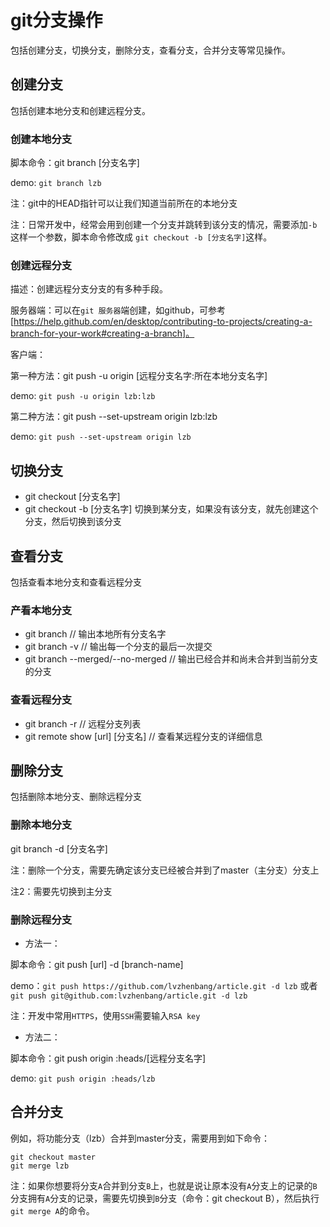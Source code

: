 # git分支操作

包括创建分支，切换分支，删除分支，查看分支，合并分支等常见操作。

## 创建分支

包括创建本地分支和创建远程分支。

### 创建本地分支

脚本命令：git branch [分支名字]

demo: `git branch lzb`

注：git中的HEAD指针可以让我们知道当前所在的本地分支

注：日常开发中，经常会用到创建一个分支并跳转到该分支的情况，需要添加`-b`这样一个参数，脚本命令修改成 `git checkout -b [分支名字]`这样。

### 创建远程分支

描述：创建远程分支分支的有多种手段。

服务器端：可以在`git 服务器`端创建，如github，可参考[https://help.github.com/en/desktop/contributing-to-projects/creating-a-branch-for-your-work#creating-a-branch]。

客户端：

第一种方法：git push -u origin [远程分支名字:所在本地分支名字]

demo: `git push -u origin lzb:lzb`

第二种方法：git push --set-upstream origin lzb:lzb

demo: `git push --set-upstream origin lzb`

## 切换分支

* git checkout [分支名字]
* git checkout -b [分支名字] 切换到某分支，如果没有该分支，就先创建这个分支，然后切换到该分支

## 查看分支

包括查看本地分支和查看远程分支

### 产看本地分支

* git branch  // 输出本地所有分支名字
* git branch -v // 输出每一个分支的最后一次提交
* git branch --merged/--no-merged  // 输出已经合并和尚未合并到当前分支的分支

### 查看远程分支

* git branch -r // 远程分支列表
* git remote show [url] [分支名] // 查看某远程分支的详细信息


## 删除分支

包括删除本地分支、删除远程分支

### 删除本地分支

git branch -d [分支名字]

注：删除一个分支，需要先确定该分支已经被合并到了master（主分支）分支上

注2：需要先切换到主分支

### 删除远程分支

* 方法一：

脚本命令：git push [url] -d [branch-name]

demo：`git push https://github.com/lvzhenbang/article.git -d lzb` 或者 `git push git@github.com:lvzhenbang/article.git -d lzb`

注：开发中常用`HTTPS`，使用`SSH`需要输入`RSA key`

* 方法二：

脚本命令：git push origin :heads/[远程分支名字]

demo: `git push origin :heads/lzb`

## 合并分支

例如，将功能分支（lzb）合并到master分支，需要用到如下命令：

```
git checkout master
git merge lzb
```

注：如果你想要将分支`A`合并到分支`B`上，也就是说让原本没有`A`分支上的记录的`B`分支拥有`A`分支的记录，需要先切换到`B`分支（命令：git checkout B），然后执行`git merge A`的命令。
